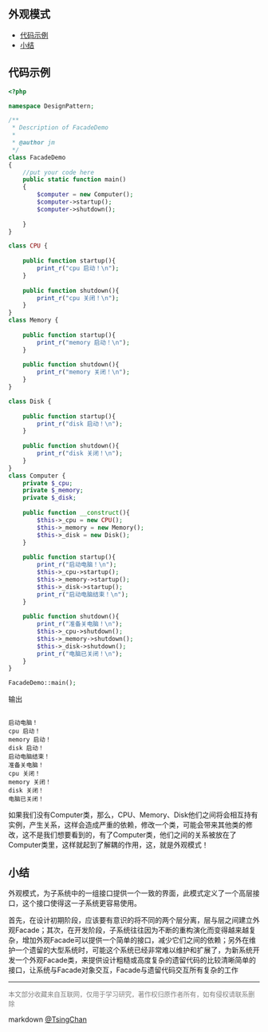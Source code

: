 外观模式
----
<!-- TOC -->

- [代码示例](#代码示例)
- [小结](#小结)

<!-- /TOC -->
## 代码示例

```php
<?php

namespace DesignPattern;

/**
 * Description of FacadeDemo
 *
 * @author jm
 */
class FacadeDemo
{
    //put your code here
    public static function main()
    {
        $computer = new Computer();
        $computer->startup();
        $computer->shutdown();
            
    }
}

class CPU {  
      
    public function startup(){  
        print_r("cpu 启动！\n");  
    }  
      
    public function shutdown(){  
        print_r("cpu 关闭！\n");  
    }  
}  
class Memory {  
      
    public function startup(){  
        print_r("memory 启动！\n");  
    }  
      
    public function shutdown(){  
        print_r("memory 关闭！\n");  
    }  
}  

class Disk {  
      
    public function startup(){  
        print_r("disk 启动！\n");  
    }  
      
    public function shutdown(){  
        print_r("disk 关闭！\n");  
    }  
}  
class Computer {  
    private $_cpu;  
    private $_memory;  
    private $_disk;  
      
    public function __construct(){  
        $this->_cpu = new CPU();  
        $this->_memory = new Memory();  
        $this->_disk = new Disk();  
    }  
      
    public function startup(){  
        print_r("启动电脑！\n");  
        $this->_cpu->startup();  
        $this->_memory->startup();  
        $this->_disk->startup();  
        print_r("启动电脑结束！\n");  
    }  
      
    public function shutdown(){  
        print_r("准备关电脑！\n");  
        $this->_cpu->shutdown();  
        $this->_memory->shutdown();  
        $this->_disk->shutdown();  
        print_r("电脑已关闭！\n");  
    }  
}  

FacadeDemo::main();


```
输出
```

启动电脑！
cpu 启动！
memory 启动！
disk 启动！
启动电脑结束！
准备关电脑！
cpu 关闭！
memory 关闭！
disk 关闭！
电脑已关闭！

```

如果我们没有Computer类，那么，CPU、Memory、Disk他们之间将会相互持有实例，产生关系，这样会造成严重的依赖，修改一个类，可能会带来其他类的修改，这不是我们想要看到的，有了Computer类，他们之间的关系被放在了Computer类里，这样就起到了解耦的作用，这，就是外观模式！

## 小结



外观模式，为子系统中的一组接口提供一个一致的界面，此模式定义了一个高层接口，这个接口使得这一子系统更容易使用。

首先，在设计初期阶段，应该要有意识的将不同的两个层分离，层与层之间建立外观Facade；其次，在开发阶段，子系统往往因为不断的重构演化而变得越来越复杂，增加外观Facade可以提供一个简单的接口，减少它们之间的依赖；另外在维护一个遗留的大型系统时，可能这个系统已经非常难以维护和扩展了，为新系统开发一个外观Facade类，来提供设计粗糙或高度复杂的遗留代码的比较清晰简单的接口，让系统与Facade对象交互，Facade与遗留代码交互所有复杂的工作

----

<font size=2 color='grey'>本文部分收藏来自互联网，仅用于学习研究，著作权归原作者所有，如有侵权请联系删除</font>

markdown [@TsingChan](http://www.9ong.com/) 